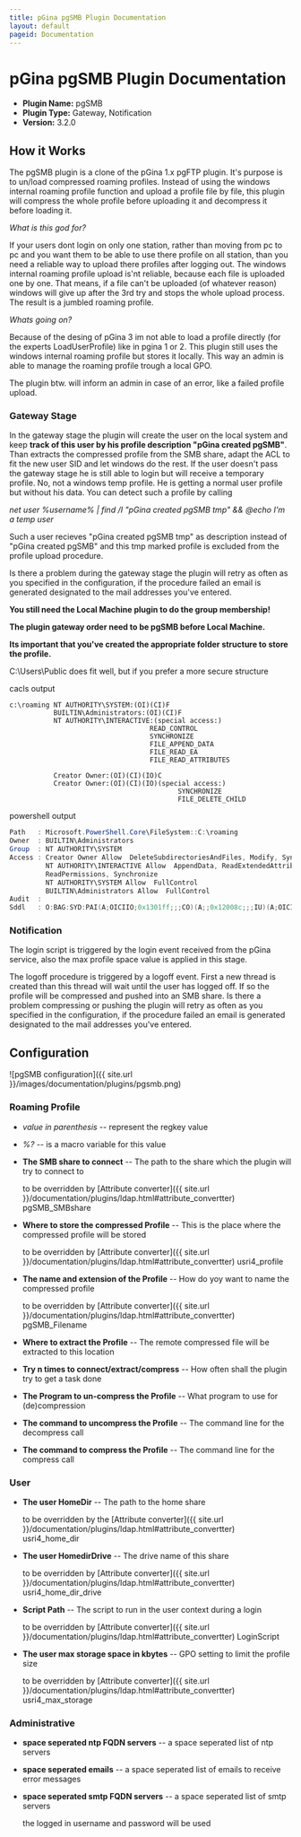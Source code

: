 ```yaml
---
title: pGina pgSMB Plugin Documentation
layout: default
pageid: Documentation
---
```


# pGina pgSMB Plugin Documentation

* **Plugin Name:** pgSMB
* **Plugin Type:** Gateway, Notification
* **Version:** 3.2.0

## How it Works

The pgSMB plugin is a clone of the pGina 1.x pgFTP plugin.
It's purpose is to un/load compressed roaming profiles.
Instead of using the windows internal roaming profile function and upload a profile file by file,
this plugin will compress the whole profile before uploading it and decompress it before loading it.

*What is this god for?*

If your users dont login on only one station, rather than moving from pc to pc
and you want them to be able to use there profile on all station,
than you need a reliable way to upload there profiles after logging out.
The windows internal roaming profile upload is'nt reliable, because each file is uploaded one by one.
That means, if a file can't be uploaded (of whatever reason) windows will give up after the 3rd try and stops the whole upload process.
The result is a jumbled roaming profile.

*Whats going on?*

Because of the desing of pGina 3 im not able to load a profile directly (for the experts LoadUserProfile) like in pgina 1 or 2.
This plugin still uses the windows internal roaming profile but stores it locally.
This way an admin is able to manage the roaming profile trough a local GPO.

The plugin btw. will inform an admin in case of an error, like a failed profile upload.

### Gateway Stage

In the gateway stage the plugin will create the user on the local system
and keep **track of this user by his profile description "pGina created pgSMB"**.
Than extracts the compressed profile from the SMB share,
adapt the ACL to fit the new user SID and let windows do the rest.
If the user doesn't pass the gateway stage he is still able to login but will receive a temporary profile.
No, not a windows temp profile. He is getting a normal user profile but without his data.
You can detect such a profile by calling

*net user %username% | find /I "pGina created pgSMB tmp" && @echo I'm a temp user*

Such a user recieves "pGina created pgSMB tmp" as description instead of "pGina created pgSMB"
and this tmp marked profile is excluded from the profile upload procedure.

Is there a problem during the gateway stage the plugin will retry as often as you specified in the configuration,
if the procedure failed an email is generated designated to the mail addresses you've entered.

**You still need the Local Machine plugin to do the group membership!**

**The plugin gateway order need to be pgSMB before Local Machine.**

**Its important that you've created the appropriate folder structure to store the profile.**

C:\Users\Public does fit well, but if you prefer a more secure structure

cacls output
```cacls
c:\roaming NT AUTHORITY\SYSTEM:(OI)(CI)F
           BUILTIN\Administrators:(OI)(CI)F
           NT AUTHORITY\INTERACTIVE:(special access:)
                                   READ_CONTROL
                                   SYNCHRONIZE
                                   FILE_APPEND_DATA
                                   FILE_READ_EA
                                   FILE_READ_ATTRIBUTES

           Creator Owner:(OI)(CI)(IO)C
           Creator Owner:(OI)(CI)(IO)(special access:)
                                          SYNCHRONIZE
                                          FILE_DELETE_CHILD
```

powershell output
```powershell
Path   : Microsoft.PowerShell.Core\FileSystem::C:\roaming
Owner  : BUILTIN\Administrators
Group  : NT AUTHORITY\SYSTEM
Access : Creator Owner Allow  DeleteSubdirectoriesAndFiles, Modify, Synchronize
         NT AUTHORITY\INTERACTIVE Allow  AppendData, ReadExtendedAttributes, ReadAttributes,
         ReadPermissions, Synchronize
         NT AUTHORITY\SYSTEM Allow  FullControl
         BUILTIN\Administrators Allow  FullControl
Audit  :
Sddl   : O:BAG:SYD:PAI(A;OICIIO;0x1301ff;;;CO)(A;;0x12008c;;;IU)(A;OICI;FA;;;SY)(A;OICI;FA;;;BA)
```

### Notification

The login script is triggered by the login event received from the pGina service,
also the max profile space value is applied in this stage.

The logoff procedure is triggered by a logoff event.
First a new thread is created than this thread will wait until the user has logged off.
If so the profile will be compressed and pushed into an SMB share.
Is there a problem compressing or pushing the plugin will retry as often as you specified in the configuration,
if the procedure failed an email is generated designated to the mail addresses you've entered.

## Configuration

![pgSMB configuration]({{ site.url }}/images/documentation/plugins/pgsmb.png)

### Roaming Profile
* *value in parenthesis* -- represent the regkey value

* *%?* -- is a macro variable for this value

* **The SMB share to connect** -- The path to the share which the plugin will try to connect to

  to be overridden by [Attribute converter]({{ site.url }}/documentation/plugins/ldap.html#attribute_convertter) pgSMB_SMBshare
* **Where to store the compressed Profile** -- This is the place where the compressed profile will be stored

  to be overridden by [Attribute converter]({{ site.url }}/documentation/plugins/ldap.html#attribute_convertter) usri4_profile
* **The name and extension of the Profile** -- How do yoy want to name the compressed profile

  to be overridden by [Attribute converter]({{ site.url }}/documentation/plugins/ldap.html#attribute_convertter) pgSMB_Filename
* **Where to extract the Profile** -- The remote compressed file will be extracted to this location
* **Try n times to connect/extract/compress** -- How often shall the plugin try to get a task done
* **The Program to un-compress the Profile** -- What program to use for (de)compression
* **The command to uncompress the Profile** -- The command line for the decompress call
* **The command to compress the Profile** -- The command line for the compress call

### User
* **The user HomeDir** -- The path to the home share

  to be overridden by the [Attribute converter]({{ site.url }}/documentation/plugins/ldap.html#attribute_convertter) usri4_home_dir
* **The user HomedirDrive** -- The drive name of this share

  to be overridden by [Attribute converter]({{ site.url }}/documentation/plugins/ldap.html#attribute_convertter) usri4_home_dir_drive
* **Script Path** -- The script to run in the user context during a login

  to be overridden by [Attribute converter]({{ site.url }}/documentation/plugins/ldap.html#attribute_convertter) LoginScript
* **The user max storage space in kbytes** -- GPO setting to limit the profile size

  to be overridden by [Attribute converter]({{ site.url }}/documentation/plugins/ldap.html#attribute_convertter) usri4_max_storage
  
### Administrative
* **space seperated ntp FQDN servers** -- a space seperated list of ntp servers
* **space seperated emails** -- a space seperated list of emails to receive error messages
* **space seperated smtp FQDN servers** -- a space seperated list of smtp servers

  the logged in username and password will be used

